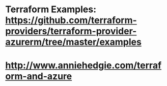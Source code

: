 #
#
# Terraform Examples: https://github.com/terraform-providers/terraform-provider-azurerm/tree/master/examples
# http://www.anniehedgie.com/terraform-and-azure
#